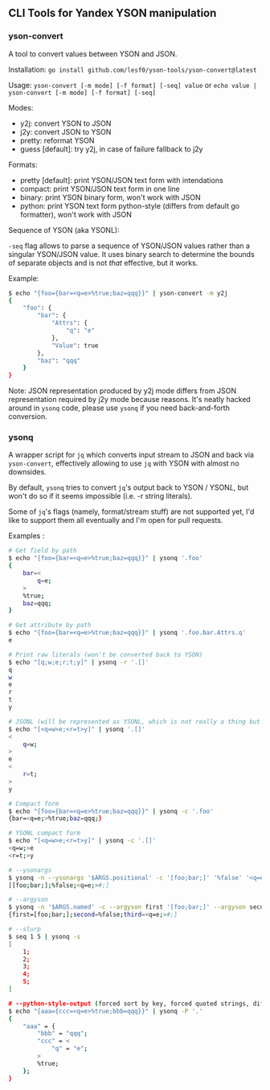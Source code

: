## CLI Tools for Yandex YSON manipulation

### yson-convert

A tool to convert values between YSON and JSON.

Installation: `go install github.com/lesf0/yson-tools/yson-convert@latest`

Usage: `yson-convert [-m mode] [-f format] [-seq] value` or `echo value | yson-convert [-m mode] [-f format] [-seq]`

Modes:

- y2j: convert YSON to JSON
- j2y: convert JSON to YSON
- pretty: reformat YSON
- guess [default]: try y2j, in case of failure fallback to j2y

Formats:

- pretty [default]: print YSON/JSON text form with intendations
- compact: print YSON/JSON text form in one line
- binary: print YSON binary form, won't work with JSON
- python: print YSON text form python-style (differs from default go formatter), won't work with JSON

Sequence of YSON (aka YSONL):

`-seq` flag allows to parse a sequence of YSON/JSON values rather than a singular YSON/JSON value. It uses binary search to determine the bounds of separate objects and is not *that* effective, but it works.

Example: 
```bash
$ echo "{foo={bar=<q=e>%true;baz=qqq}}" | yson-convert -m y2j
{
    "foo": {
        "bar": {
            "Attrs": {
                "q": "e"
            },
            "Value": true
        },
        "baz": "qqq"
    }
}
```

Note: JSON representation produced by y2j mode differs from JSON representation required by j2y mode because reasons. It's neatly hacked around in `ysonq` code, please use `ysonq` if you need back-and-forth conversion.

### ysonq

A wrapper script for `jq` which converts input stream to JSON and back via `yson-convert`, effectively allowing to use `jq` with YSON with almost no downsides.

By default, `ysonq` tries to convert `jq`'s output back to YSON / YSON*L*, but won't do so if it seems impossible (i.e. -r string literals).

Some of `jq`'s flags (namely, format/stream stuff) are not supported yet, I'd like to support them all eventually and I'm open for pull requests.

Examples :

```bash
# Get field by path
$ echo "{foo={bar=<q=e>%true;baz=qqq}}" | ysonq '.foo'
{
    bar=<
        q=e;
    >
    %true;
    baz=qqq;
}

# Get attribute by path
$ echo "{foo={bar=<q=e>%true;baz=qqq}}" | ysonq '.foo.bar.Attrs.q'
e

# Print raw literals (won't be converted back to YSON)
$ echo "[q;w;e;r;t;y]" | ysonq -r '.[]'
q
w
e
r
t
y

# JSONL (will be represented as YSONL, which is not really a thing but will be parsed back)
$ echo "[<q=w>e;<r=t>y]" | ysonq '.[]'
<
    q=w;
>
e
<
    r=t;
>
y

# Compact form
$ echo "{foo={bar=<q=e>%true;baz=qqq}}" | ysonq -c '.foo'
{bar=<q=e;>%true;baz=qqq;}

# YSONL compact form
$ echo "[<q=w>e;<r=t>y]" | ysonq -c '.[]'
<q=w;>e
<r=t;>y

# --ysonargs
$ ysonq -n --ysonargs '$ARGS.positional' -c '[foo;bar;]' '%false' '<q=e>#'
[[foo;bar;];%false;<q=e;>#;]

# --argyson
$ ysonq -n '$ARGS.named' -c --argyson first '[foo;bar;]' --argyson second '%false' --argyson third '<q=e>#'
{first=[foo;bar;];second=%false;third=<q=e;>#;}

# --slurp
$ seq 1 5 | ysonq -s
[
    1;
    2;
    3;
    4;
    5;
]

# --python-style-output (forced sort by key, forced quoted strings, different intents)
$ echo "{aaa={ccc=<q=e>%true;bbb=qqq}}" | ysonq -P '.'
{
    "aaa" = {
        "bbb" = "qqq";
        "ccc" = <
            "q" = "e";
        >
        %true;
    };
}
```